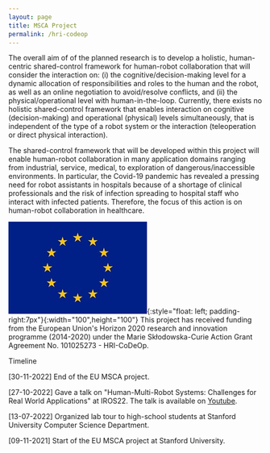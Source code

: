 ```yaml
---
layout: page
title: MSCA Project
permalink: /hri-codeop
---
```

The overall aim of of the planned research is to develop a holistic, human-centric shared-control framework for human-robot collaboration that will consider the interaction on: (i) the cognitive/decision-making level for a dynamic allocation of responsibilities and roles to the human and the robot, as well as an online negotiation to avoid/resolve conflicts, and (ii) the physical/operational level with human-in-the-loop. Currently, there exists no holistic shared-control framework that enables interaction on cognitive (decision-making) and operational (physical) levels simultaneously, that is independent of the type of a robot system or the interaction (teleoperation or direct physical interaction).

The shared-control framework that will be developed within this project will enable human-robot collaboration in many application domains ranging from industrial, service, medical, to exploration of dangerous/inaccessible environments. In particular, the Covid-19 pandemic has revealed a pressing need for robot assistants in hospitals because of a shortage of clinical professionals and the risk of infection spreading to hospital staff who interact with infected patients. Therefore, the focus of this action is on human-robot collaboration in healthcare.

![image info](EU_logo.jpg){:style="float: left; padding-right:7px"}{:width="100",height="100"}
This project has received funding from the European Union's Horizon 2020 research and innovation programme (2014-2020) under the Marie Skłodowska-Curie Action Grant Agreement No. 101025273 - HRI-CoDeOp.

Timeline

[30-11-2022]    End of the EU MSCA project.

[27-10-2022]    Gave a talk on "Human-Multi-Robot Systems: Challenges for Real World Applications" at IROS22. The talk is available on [Youtube](https://www.youtube.com/watch?v=AKJ3MRAvC0I&ab_channel=HMRS2022).

[13-07-2022]    Organized lab tour to high-school students at Stanford University Computer Science Department. 

[09-11-2021]    Start of the EU MSCA project at Stanford University.
